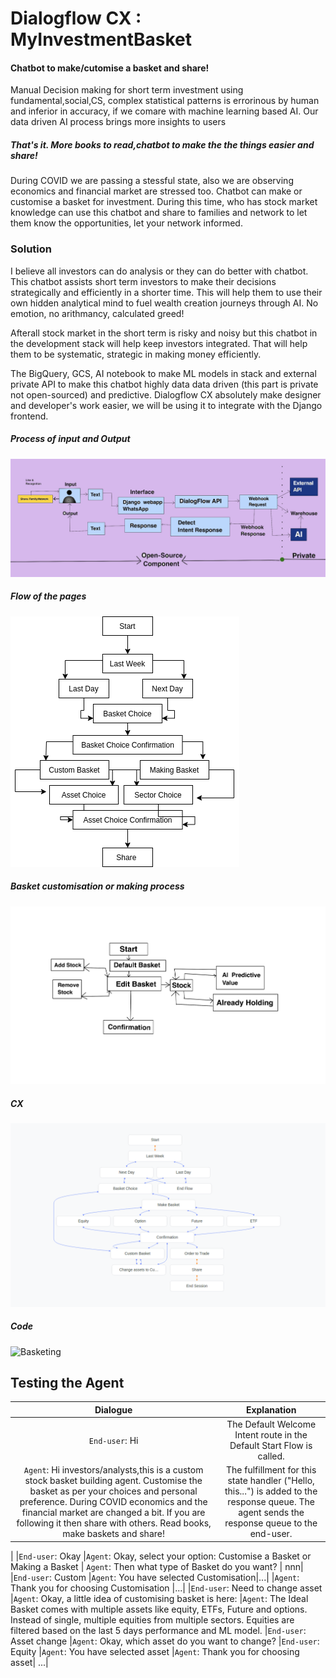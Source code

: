 # Dialogflow CX : MyInvestmentBasket
#### Chatbot to make/cutomise a basket and share!
Manual Decision making for short term investment using fundamental,social,CS, complex statistical patterns is errorinous by human and inferior in accuracy, if we comare with machine learning based AI. Our data driven AI process brings more insights to users

##### That's it. More books to read,chatbot to make the the things easier and share!
During COVID we are passing a stessful state, also we are observing economics and financial market are stressed too. 
Chatbot can make or customise a basket for investment. During this time, who has stock market knowledge can use this chatbot and share to families and network to let them know the opportunities, let your network informed.

### Solution
I believe all investors can do analysis or they can do better with chatbot. This chatbot assists short term investors to make their decisions strategically and efficiently in a shorter time. This will help them to use their own hidden analytical mind to fuel wealth creation journeys through AI. No emotion, no arithmancy, calculated greed! 

Afterall stock market in the short term is risky and noisy but this chatbot in the development stack will help keep investors integrated. That will help them to be systematic, strategic in making money efficiently. 

The BigQuery, GCS, AI notebook to make ML models in stack and external private API to make this chatbot highly data data driven (this part is private not open-sourced) and predictive. Dialogflow CX absolutely make designer and developer's work easier, we will be using it to integrate with the Django frontend. 
##### Process of input and Output
![Process of input and Output](https://github.com/parthasen/DialogflowCX/blob/main/D24907D7-D2F5-4F87-9D9C-A76E1336F3A2.jpeg)

##### Flow of the pages
![Flow of the pages](https://github.com/parthasen/DialogflowCX/blob/main/Untitled%20Diagram.drawio.png)

##### Basket customisation or making process
![Basketing](https://github.com/parthasen/DialogflowCX/blob/main/BAA38DF0-3994-4736-9807-8586F7C34C22.png)

##### CX
![Basketing](https://github.com/parthasen/DialogflowCX/blob/main/Screenshot%20from%202021-09-04%2021-29-29.png)

##### Code
![Basketing](https://github.com/parthasen/DialogflowCX/blob/main/exported_agent_InvestBasketSharing.blob)





## Testing the Agent
|                           Dialogue                                        |                                    Explanation                                | 
| :-----------------------------------------------------------------------: | :----------------------------------------------------------------------------:| 
|`End-user`: Hi | The Default Welcome Intent route in the Default Start Flow is called.
|`Agent`: Hi investors/analysts,this is a custom stock basket building agent. Customise the basket as per your choices and personal preference. During COVID economics and the financial market are changed a bit. If you are following it then share with others. Read books, make baskets and share!| The fulfillment for this state handler ("Hello, this...") is added to the response queue. The agent sends the response queue to the end-user.
|
|`End-user`: Okay
|`Agent`: Okay, select your option: Customise a Basket or Making a Basket
| `Agent`: Then what type of Basket do you want? | nnn|
|`End-user`: Custom 
|`Agent`: You have selected Customisation|...|
|`Agent`: Thank you for choosing Customisation |...|
|`End-user`: Need to change asset
|`Agent`: Okay, a little idea of customising basket is here:
|`Agent`: The Ideal Basket comes with multiple assets like equity, ETFs, Future and options. Instead of single, multiple equities from multiple sectors. Equities are filtered based on the last 5 days performance and ML model.
|`End-user`: Asset change
|`Agent`: Okay, which asset do you want to change?
|`End-user`: Equity
|`Agent`: You have selected asset 
|`Agent`: Thank you for choosing asset| ...| 
